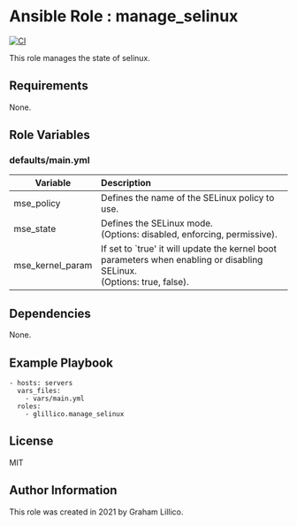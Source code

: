 # Ansible Role : manage_selinux

[![CI](https://github.com/glillico/ansible-role-manage_selinux/workflows/CI/badge.svg)](https://github.com/glillico/ansible-role-manage_selinux/actions?query=workflow%3ACI)

This role manages the state of selinux.

## Requirements

None.

## Role Variables

### defaults/main.yml

|Variable|Description|
|---|:---|
|mse_policy|Defines the name of the SELinux policy to use.||
|mse_state|Defines the SELinux mode.<br>(Options: disabled, enforcing, permissive).|
|mse_kernel_param|If set to `true' it will update the kernel boot parameters when enabling or disabling SELinux.<br>(Options: true, false).|

## Dependencies

None.

## Example Playbook

    - hosts: servers
      vars_files:
        - vars/main.yml
      roles:
        - glillico.manage_selinux

## License

MIT

## Author Information

This role was created in 2021 by Graham Lillico.
